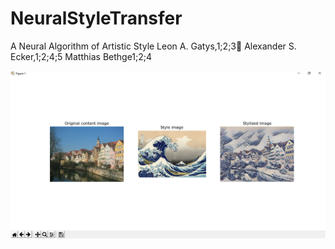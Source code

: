 # NeuralStyleTransfer
A Neural Algorithm of Artistic Style
Leon A. Gatys,1;2;3 Alexander S. Ecker,1;2;4;5 Matthias Bethge1;2;4

![](FastNeuralStyleTransfer.png)
